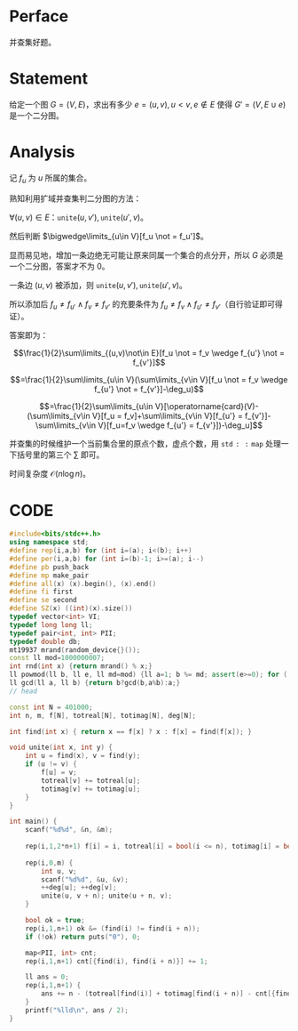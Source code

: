 # Perface
并查集好题。
# Statement
给定一个图 $G=(V,E)$，求出有多少 $e=(u,v),u<v,e \not \in E$ 使得 $G'=(V,E \cup e)$ 是一个二分图。
# Analysis

记 $f_u$ 为 $u$ 所属的集合。

熟知利用扩域并查集判二分图的方法：

$\forall (u,v)\in E$：$\mathtt{unite}(u,v'),\mathtt{unite}(u',v)$。

然后判断 $\bigwedge\limits_{u\in V}[f_u \not = f_u']$。

显而易见地，增加一条边绝无可能让原来同属一个集合的点分开，所以 $G$ 必须是一个二分图，答案才不为 $0$。

一条边 $(u,v)$ 被添加，则 $\mathtt{unite}(u,v'),\mathtt{unite}(u',v)$。

所以添加后 $f_u \not = f_{u'} \wedge f_v \not = f_{v'}$ 的充要条件为 $f_u \not = f_v \wedge f_{u'} \not = f_{v'}$（自行验证即可得证）。

答案即为：

$$\frac{1}{2}\sum\limits_{(u,v)\not\in E}[f_u \not = f_v \wedge f_{u'} \not = f_{v'}]$$

$$=\frac{1}{2}\sum\limits_{u\in V}(\sum\limits_{v\in V}[f_u \not = f_v \wedge f_{u'} \not = f_{v'}]-\deg_u)$$

$$=\frac{1}{2}\sum\limits_{u\in V}[\operatorname{card}(V)-(\sum\limits_{v\in V}[f_u = f_v]+\sum\limits_{v\in V}[f_{u'} = f_{v'}]-\sum\limits_{v\in V}[f_u=f_v \wedge f_{u'} = f_{v'}])-\deg_u]$$

并查集的时候维护一个当前集合里的原点个数，虚点个数，用 $\mathtt{std::map}$ 处理一下括号里的第三个 $\sum$ 即可。

时间复杂度 $\mathcal{O}(n\log n)$。

# CODE

```cpp
#include<bits/stdc++.h>
using namespace std;
#define rep(i,a,b) for (int i=(a); i<(b); i++)
#define per(i,a,b) for (int i=(b)-1; i>=(a); i--)
#define pb push_back
#define mp make_pair
#define all(x) (x).begin(), (x).end()
#define fi first
#define se second
#define SZ(x) ((int)(x).size())
typedef vector<int> VI;
typedef long long ll;
typedef pair<int, int> PII;
typedef double db;
mt19937 mrand(random_device{}());
const ll mod=1000000007;
int rnd(int x) {return mrand() % x;}
ll powmod(ll b, ll e, ll md=mod) {ll a=1; b %= md; assert(e>=0); for (;e;e>>=1, b=b*b%md) if(e&1) {a=a*b%md;} return a;}
ll gcd(ll a, ll b) {return b?gcd(b,a%b):a;}
// head

const int N = 401000;
int n, m, f[N], totreal[N], totimag[N], deg[N];

int find(int x) { return x == f[x] ? x : f[x] = find(f[x]); }

void unite(int x, int y) {
	int u = find(x), v = find(y);
	if (u != v) {
		f[u] = v;
		totreal[v] += totreal[u];
		totimag[v] += totimag[u];
	}
}

int main() {
	scanf("%d%d", &n, &m);
	
	rep(i,1,2*n+1) f[i] = i, totreal[i] = bool(i <= n), totimag[i] = bool(i > n);
	
	rep(i,0,m) {
		int u, v;
		scanf("%d%d", &u, &v);
		++deg[u]; ++deg[v];
		unite(u, v + n); unite(u + n, v);
	}

	bool ok = true;
	rep(i,1,n+1) ok &= (find(i) != find(i + n));
	if (!ok) return puts("0"), 0;

	map<PII, int> cnt;
	rep(i,1,n+1) cnt[{find(i), find(i + n)}] += 1;

	ll ans = 0;
	rep(i,1,n+1) {
		ans += n - (totreal[find(i)] + totimag[find(i + n)] - cnt[{find(i), find(i + n)}]) - deg[i];
	}
	printf("%lld\n", ans / 2);
}
```
